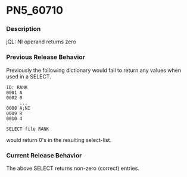 # PN5_60710

<PageHeader />

### Description

jQL: NI operand returns zero



### Previous Release Behavior

Previously the following dictionary would fail to return any values when used in a SELECT.

```
ID: RANK
0001 A
0002 0
     ...
0008 A;NI
0009 R
0010 4
```

```
SELECT file RANK
```

would return 0's in the resulting select-list.



### Current Release Behavior

The above SELECT returns non-zero (correct) entries.
